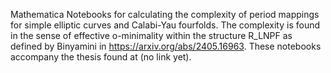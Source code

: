 Mathematica Notebooks for calculating the complexity of period mappings for simple elliptic curves and Calabi-Yau fourfolds. The complexity is found in the sense of effective o-minimality within the structure R_LNPF as defined by Binyamini in https://arxiv.org/abs/2405.16963. These notebooks accompany the thesis found at (no link yet).
